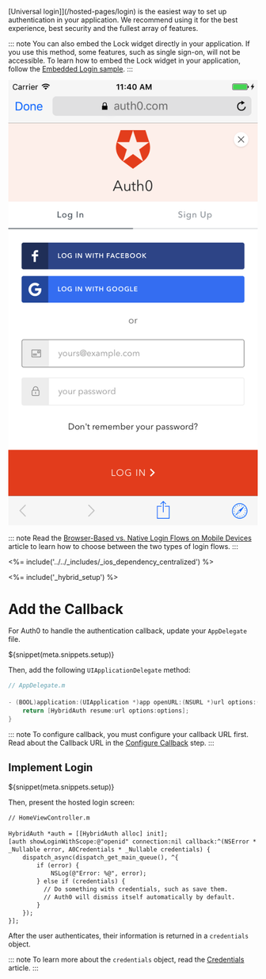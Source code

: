 [Universal login]](/hosted-pages/login) is the easiest way to set up authentication in your application. We recommend using it for the best experience, best security and the fullest array of features.

::: note
You can also embed the Lock widget directly in your application. If you use this method, some features, such as single sign-on, will not be accessible. 
To learn how to embed the Lock widget in your application, follow the [Embedded Login sample](https://github.com/auth0-samples/auth0-ios-objc-sample/tree/embedded-login/01-Embedded-Login).
:::

<div class="phone-mockup"><img src="/media/articles/native-platforms/ios-swift/lock_centralized_login.png" alt="universal login"></div>

::: note
Read the [Browser-Based vs. Native Login Flows on Mobile Devices](/tutorials/browser-based-vs-native-experience-on-mobile) article to learn how to choose between the two types of login flows.
:::

<%= include('../../_includes/_ios_dependency_centralized') %>

<%= include('_hybrid_setup') %>

# Add the Callback

For Auth0 to handle the authentication callback, update your `AppDelegate` file. 

${snippet(meta.snippets.setup)}

Then, add the following `UIApplicationDelegate` method:

```swift
// AppDelegate.m

- (BOOL)application:(UIApplication *)app openURL:(NSURL *)url options:(NSDictionary<UIApplicationOpenURLOptionsKey,id> *)options {
    return [HybridAuth resume:url options:options];
}
```

::: note
To configure callback, you must configure your callback URL first. Read about the Callback URL in the [Configure Callback](/quickstart/native/ios-objc/getting-started#configure-callback-urls) step.
:::

## Implement Login

${snippet(meta.snippets.setup)}

Then, present the hosted login screen:

```objc
// HomeViewController.m

HybridAuth *auth = [[HybridAuth alloc] init];
[auth showLoginWithScope:@"openid" connection:nil callback:^(NSError * _Nullable error, A0Credentials * _Nullable credentials) {
    dispatch_async(dispatch_get_main_queue(), ^{
        if (error) {
            NSLog(@"Error: %@", error);
        } else if (credentials) {
          // Do something with credentials, such as save them.
          // Auth0 will dismiss itself automatically by default.
        }
    });
}];
```

After the user authenticates, their information is returned in a `credentials` object.

::: note
To learn more about the `credentials` object, read the [Credentials](https://github.com/auth0/Auth0.swift/blob/master/Auth0/Credentials.swift) article.
:::
